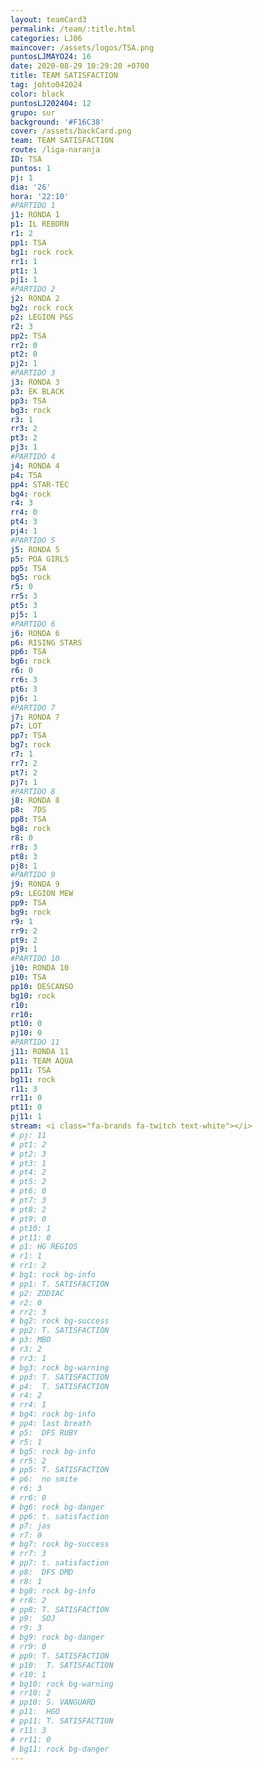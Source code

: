 ```yaml
---
layout: teamCard3
permalink: /team/:title.html
categories: LJ06
maincover: /assets/logos/TSA.png
puntosLJMAYO24: 16
date: 2020-08-29 10:29:20 +0700
title: TEAM SATISFACTION
tag: johto042024
color: black
puntosLJ202404: 12
grupo: sur
background: '#F16C38'
cover: /assets/backCard.png
team: TEAM SATISFACTION
route: /liga-naranja
ID: TSA
puntos: 1
pj: 1
dia: '26'
hora: '22:10'
#PARTIDO 1
j1: RONDA 1
p1: IL REBORN
r1: 2
pp1: TSA
bg1: rock rock
rr1: 1
pt1: 1
pj1: 1
#PARTIDO 2
j2: RONDA 2
bg2: rock rock
p2: LEGION P&S
r2: 3
pp2: TSA
rr2: 0
pt2: 0
pj2: 1
#PARTIDO 3
j3: RONDA 3
p3: EK BLACK
pp3: TSA
bg3: rock
r3: 1
rr3: 2
pt3: 2
pj3: 1
#PARTIDO 4
j4: RONDA 4
p4: TSA
pp4: STAR-TEC
bg4: rock 
r4: 3
rr4: 0
pt4: 3
pj4: 1
#PARTIDO 5
j5: RONDA 5
p5: POA GIRLS
pp5: TSA
bg5: rock 
r5: 0
rr5: 3
pt5: 3
pj5: 1
#PARTIDO 6
j6: RONDA 6
p6: RISING STARS
pp6: TSA
bg6: rock 
r6: 0
rr6: 3
pt6: 3
pj6: 1
#PARTIDO 7
j7: RONDA 7
p7: LOT
pp7: TSA
bg7: rock 
r7: 1
rr7: 2
pt7: 2
pj7: 1
#PARTIDO 8
j8: RONDA 8
p8:  7DS
pp8: TSA
bg8: rock 
r8: 0
rr8: 3
pt8: 3
pj8: 1
#PARTIDO 9
j9: RONDA 9
p9: LEGION MEW
pp9: TSA
bg9: rock
r9: 1
rr9: 2
pt9: 2
pj9: 1
#PARTIDO 10
j10: RONDA 10
p10: TSA
pp10: DESCANSO
bg10: rock 
r10: 
rr10: 
pt10: 0
pj10: 0
#PARTIDO 11
j11: RONDA 11
p11: TEAM AQUA
pp11: TSA
bg11: rock 
r11: 3
rr11: 0
pt11: 0
pj11: 1
stream: <i class="fa-brands fa-twitch text-white"></i>
# pj: 11
# pt1: 2
# pt2: 3
# pt3: 1
# pt4: 2
# pt5: 2
# pt6: 0
# pt7: 3
# pt8: 2
# pt9: 0
# pt10: 1
# pt11: 0
# p1: HG REGIOS
# r1: 1
# rr1: 2
# bg1: rock bg-info
# pp1: T. SATISFACTION
# p2: ZODIAC
# r2: 0
# rr2: 3
# bg2: rock bg-success
# pp2: T. SATISFACTION
# p3: MBO
# r3: 2
# rr3: 1
# bg3: rock bg-warning
# pp3: T. SATISFACTION
# p4:  T. SATISFACTION
# r4: 2
# rr4: 1
# bg4: rock bg-info
# pp4: last breath
# p5:  DFS RUBY
# r5: 1
# bg5: rock bg-info
# rr5: 2
# pp5: T. SATISFACTION
# p6:  no smite
# r6: 3
# rr6: 0
# bg6: rock bg-danger
# pp6: t. satisfaction
# p7: jas
# r7: 0
# bg7: rock bg-success
# rr7: 3
# pp7: t. satisfaction
# p8:  DFS DMD
# r8: 1
# bg8: rock bg-info
# rr8: 2
# pp8: T. SATISFACTION
# p9:  SOJ
# r9: 3
# bg9: rock bg-danger
# rr9: 0
# pp9: T. SATISFACTION
# p10:  T. SATISFACTION
# r10: 1
# bg10: rock bg-warning
# rr10: 2
# pp10: S. VANGUARD
# p11:  HGO
# pp11: T. SATISFACTION
# r11: 3
# rr11: 0
# bg11: rock bg-danger
---
```



